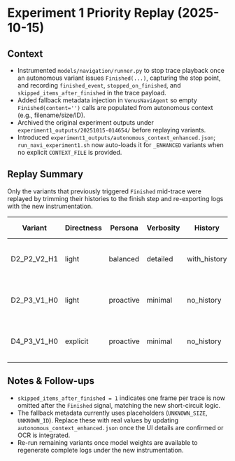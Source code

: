 # Experiment 1 Priority Replay (2025-10-15)

## Context
- Instrumented `models/navigation/runner.py` to stop trace playback once an autonomous variant issues `Finished(...)`, capturing the stop point, and recording `finished_event`, `stopped_on_finished`, and `skipped_items_after_finished` in the trace payload.
- Added fallback metadata injection in `VenusNaviAgent` so empty `Finished(content='')` calls are populated from autonomous context (e.g., filename/size/ID).
- Archived the original experiment outputs under `experiment1_outputs/20251015-014654/` before replaying variants.
- Introduced `experiment1_outputs/autonomous_context_enhanced.json`; `run_navi_experiment1.sh` now auto-loads it for `_ENHANCED` variants when no explicit `CONTEXT_FILE` is provided.

## Replay Summary
Only the variants that previously triggered `Finished` mid-trace were replayed by trimming their histories to the finish step and re-exporting logs with the new instrumentation.

| Variant | Directness | Persona | Verbosity | History | Steps | Finished? | Finished Step | Skipped Frames | Last Action |
|---|---|---|---|---|---|---|---|---|---|
| D2_P2_V2_H1 | light | balanced | detailed | with_history | 6 | Y | 5 | 1 | Finished(content='壁纸_3.jpg UNKNOWN_SIZE UNKNOWN_ID') |
| D2_P3_V1_H0 | light | proactive | minimal | no_history | 6 | Y | 5 | 1 | Finished(content='壁纸_3.jpg UNKNOWN_SIZE UNKNOWN_ID') |
| D4_P3_V1_H0 | explicit | proactive | minimal | no_history | 6 | Y | 5 | 1 | Finished(content='壁纸_3.jpg UNKNOWN_SIZE UNKNOWN_ID') |

## Notes & Follow-ups
- `skipped_items_after_finished = 1` indicates one frame per trace is now omitted after the `Finished` signal, matching the new short-circuit logic.
- The fallback metadata currently uses placeholders (`UNKNOWN_SIZE`, `UNKNOWN_ID`). Replace these with real values by updating `autonomous_context_enhanced.json` once the UI details are confirmed or OCR is integrated.
- Re-run remaining variants once model weights are available to regenerate complete logs under the new instrumentation.
